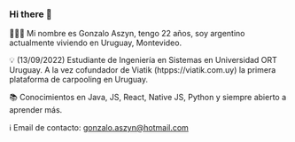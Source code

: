 ### Hi there 👋

🙋🏼‍♂️ Mi nombre es Gonzalo Aszyn, tengo 22 años, soy argentino actualmente viviendo en Uruguay, Montevideo. 

💡 (13/09/2022) Estudiante de Ingeniería en Sistemas en Universidad ORT Uruguay. A la vez cofundador de Viatik (htpps://viatik.com.uy) la primera plataforma de carpooling en Uruguay. 

📚 Conocimientos en Java, JS, React, Native JS, Python y siempre abierto a aprender más.

ℹ️ Email de contacto: gonzalo.aszyn@hotmail.com

